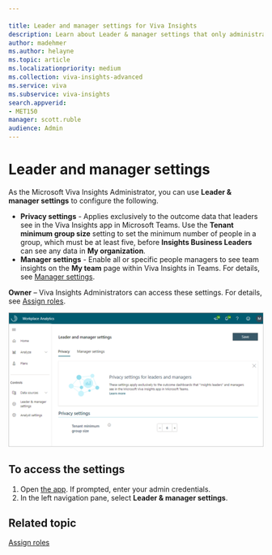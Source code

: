 ```yaml
---

title: Leader and manager settings for Viva Insights
description: Learn about Leader & manager settings that only administrators can configure and edit in Workplace Analytics for Microsoft Viva Insights
author: madehmer
ms.author: helayne
ms.topic: article
ms.localizationpriority: medium 
ms.collection: viva-insights-advanced 
ms.service: viva 
ms.subservice: viva-insights 
search.appverid: 
- MET150 
manager: scott.ruble
audience: Admin
---
```


# Leader and manager settings

As the Microsoft Viva Insights Administrator, you can use **Leader & manager settings** to configure the following.

* **Privacy settings** - Applies exclusively to the outcome data that leaders see in the Viva Insights app in Microsoft Teams. Use the **Tenant minimum group size** setting to set the minimum number of people in a group, which must be at least five, before **Insights Business Leaders** can see any data in **My organization**.
* **Manager settings** - Enable all or specific people managers to see team insights on the **My team** page within Viva Insights in Teams. For details, see [Manager settings](manager-settings.md).

**Owner** – Viva Insights Administrators can access these settings. For details, see [Assign roles](../setup/assign-roles-to-wpa-admins.md).

![Leader and manager settings](../images/wpa/use/privacy-lm-settings.png)

## To access the settings

1. Open [the app](https://workplaceanalytics.office.com). If prompted, enter your admin credentials.
2. In the left navigation pane, select **Leader & manager settings**.

## Related topic

[Assign roles](../setup/assign-roles-to-wpa-admins.md)
